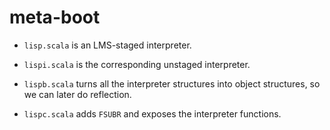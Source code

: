 # meta-boot

- `lisp.scala` is an LMS-staged interpreter.

- `lispi.scala` is the corresponding unstaged interpreter.

- `lispb.scala` turns all the interpreter structures into object
  structures, so we can later do reflection.

- `lispc.scala` adds `FSUBR` and exposes the interpreter functions.
